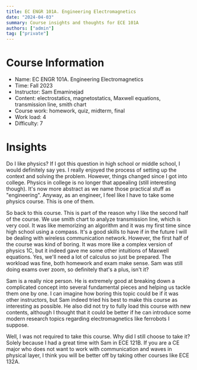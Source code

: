 ```yaml
---
title: EC ENGR 101A. Engineering Electromagnetics
date: "2024-04-03"
summary: Course insights and thoughts for ECE 101A
authors: ["admin"]
tag: ["private"]
---
```


# Course Information

- Name: EC ENGR 101A. Engineering Electromagnetics
- Time: Fall 2023
- Instructor: Sam Emaminejad
- Content: electrostatics, magnetostatics, Maxwell equations, transmission line, smith chart
- Course work: homework, quiz, midterm, final
- Work load: 4
- Difficulty: 7

# Insights

Do I like physics? If I got this question in high school or middle school, I would definitely say yes. I really enjoyed the process of setting up the context and solving the problem. However, things changed since I got into college. Physics in college is no longer that appealing (still interesting though). It's now more abstract as we name those practical stuff as "engineering". Anyway, as an engineer, I feel like I have to take some physics course. This is one of them.

So back to this course. This is part of the reason why I like the second half of the course. We use smith chart to analyze transmission line, which is very cool. It was like memorizing an algorithm and it was my first time since high school using a compass. It's a good skills to have if in the future I will be dealing with wireless communication network. However, the first half of the course was kind of boring. It was more like a complex version of physics 1C, but it indeed gave me some other intuitions of Maxwell equations. Yes, we'll need a lot of calculus so just be prepared. The workload was fine, both homework and exam make sense. Sam was still doing exams over zoom, so definitely that's a plus, isn't it?

Sam is a really nice person. He is extremely good at breaking down a complicated concept into several fundamental pieces and helping us tackle them one by one. I can imagine how boring this topic could be if it was other instructors, but Sam indeed tried his best to make this course as interesting as possible. He also did not try to fully load this course with new contents, although I thought that it could be better if he can introduce some modern research topics regarding electromagnetics like ferrobots I suppose.

Well, I was not required to take this course. Why did I still choose to take it? Solely because I had a great time with Sam in ECE 121B. If you are a CE major who does not want to work with communication and waves in physical layer, I think you will be better off by taking other courses like ECE 132A.
